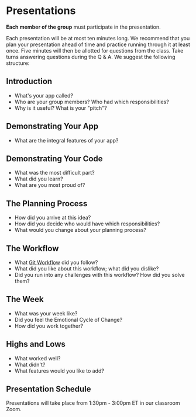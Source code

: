 # Presentations

**Each member of the group** must participate in the presentation.

Each presentation will be at most ten minutes long. We recommend that you plan
your presentation ahead of time and practice running through it at least once.
Five minutes will then be allotted for questions from the class. Take turns
answering questions during the Q & A. We suggest the following structure:

## Introduction

- What's your app called?
- Who are your group members? Who had which responsibilities?
- Why is it useful? What is your "pitch"?

## Demonstrating Your App

- What are the integral features of your app?

## Demonstrating Your Code

- What was the most difficult part?
- What did you learn?
- What are you most proud of?

## The Planning Process

- How did you arrive at this idea?
- How did you decide who would have which responsibilities?
- What would you change about your planning process?

## The Workflow

- What
  [Git Workflow](https://git.generalassemb.ly/seir-ten3/git-teams)
  did you follow?
- What did you like about this workflow; what did you dislike?
- Did you run into any challenges with this workflow? How did you solve them?

## The Week

- What was your week like?
- Did you feel the Emotional Cycle of Change?
- How did you work together?

## Highs and Lows

- What worked well?
- What didn't?
- What features would you like to add?

## Presentation Schedule

Presentations will take place from 1:30pm - 3:00pm ET in our classroom Zoom.
